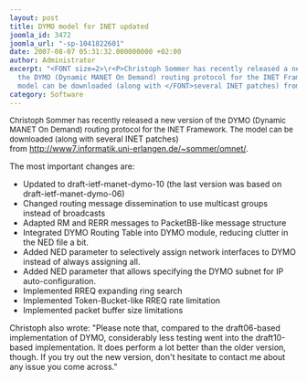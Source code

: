 ```yaml
---
layout: post
title: DYMO model for INET updated
joomla_id: 3472
joomla_url: "-sp-1041822601"
date: 2007-08-07 05:31:32.000000000 +02:00
author: Administrator
excerpt: "<FONT size=2>\r<P>Christoph Sommer has recently released a new version of
  the DYMO (Dynamic MANET On Demand) routing protocol for the INET Framework. The
  model can be downloaded (along with </FONT>several INET patches) from&nbsp;<A href=\"http://www7.informatik.uni-erlangen.de/~sommer/omnet/\">http://www7.informatik.uni-erlangen.de/~sommer/omnet/</A>.</P>"
category: Software
---
```

<FONT size=2><P>Christoph Sommer has recently released a new version of the DYMO (Dynamic MANET On Demand) routing protocol for the INET Framework. The model can be downloaded (along with </FONT>several INET patches) from&nbsp;<A href="http://www7.informatik.uni-erlangen.de/~sommer/omnet/">http://www7.informatik.uni-erlangen.de/~sommer/omnet/</A>.</P><P>The most important changes are:</P><UL><LI>Updated to draft-ietf-manet-dymo-10 (the last version was based on draft-ietf-manet-dymo-06) <LI>Changed routing message dissemination to use multicast groups instead of broadcasts <LI>Adapted RM and RERR messages to PacketBB-like message structure <LI>Integrated DYMO Routing Table into DYMO module, reducing clutter in the NED file a bit. <LI>Added NED parameter to selectively assign network interfaces to DYMO instead of always assigning all. <LI>Added NED parameter that allows specifying the DYMO subnet for IP auto-configuration. <LI>Implemented RREQ expanding ring search <LI>Implemented Token-Bucket-like RREQ rate limitation <LI>Implemented packet buffer size limitations</LI></UL><P>Christoph also wrote: "Please note that, compared to the draft06-based implementation of DYMO, considerably less testing went into the draft10-based implementation. It does perform a lot better than the older version, though. If you try out the new version, don't hesitate to contact me about any issue you come across."</P>
